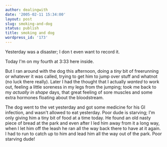 ```yaml
---
author: dealingwith
date: '2005-02-11 15:34:00'
layout: post
slug: smoking-and-dog
status: publish
title: smoking and dog
wordpress_id: '173'
---
```


Yesterday was a disaster; I don t even want to record it.

Today I'm on my fourth at 3:33 here inside.

But I ran around with the dog this afternoon, doing a _tiny_ bit of freerunning or whatever it was called, trying to get him to jump over stuff and whatnot (no luck there really). Later I had the thought that I actually _wanted_ to work out, feeling a little soreness in my legs from the jumping; took me back to my _actually in shape_ days, that great feeling of sore muscles and some extra hormones floating about the bloodstream.

The dog went to the vet yesterday and got some medicine for his GI infection, and wasn't allowed to eat yesterday. Poor dude is starving; I'm only giving him a tiny bit of food at a time today. He found an old nasty piece of bread at the park and even after I led him away from it a long way, when I let him off the leash he ran all the way back there to have at it again. I had to run to catch up to him and lead him all the way out of the park. Poor starving dude!
